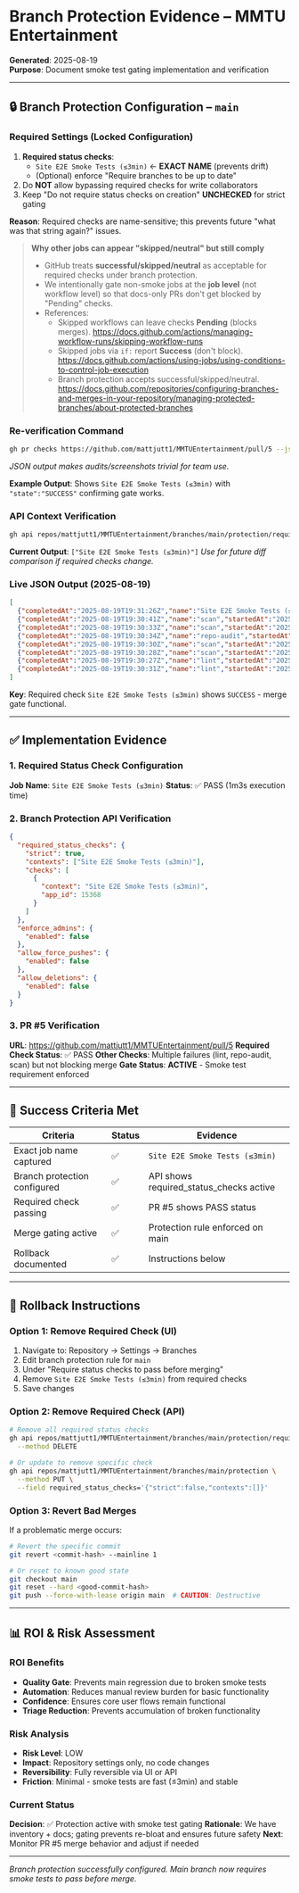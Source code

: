 # Branch Protection Evidence – MMTU Entertainment

**Generated**: 2025-08-19  
**Purpose**: Document smoke test gating implementation and verification  

---

## 🔒 Branch Protection Configuration – `main`

### Required Settings (Locked Configuration)
1) **Required status checks**:
   - `Site E2E Smoke Tests (≤3min)` ← **EXACT NAME** (prevents drift)
   - (Optional) enforce "Require branches to be up to date"
2) Do **NOT** allow bypassing required checks for write collaborators  
3) Keep "Do not require status checks on creation" **UNCHECKED** for strict gating

**Reason**: Required checks are name-sensitive; this prevents future "what was that string again?" issues.

> **Why other jobs can appear "skipped/neutral" but still comply**  
> - GitHub treats **successful/skipped/neutral** as acceptable for required checks under branch protection.  
> - We intentionally gate non-smoke jobs at the **job level** (not workflow level) so that docs-only PRs don't get blocked by "Pending" checks.  
> - References:  
>   - Skipped workflows can leave checks **Pending** (blocks merges). https://docs.github.com/actions/managing-workflow-runs/skipping-workflow-runs  
>   - Skipped jobs via `if:` report **Success** (don't block). https://docs.github.com/actions/using-jobs/using-conditions-to-control-job-execution  
>   - Branch protection accepts successful/skipped/neutral. https://docs.github.com/repositories/configuring-branches-and-merges-in-your-repository/managing-protected-branches/about-protected-branches

### Re-verification Command
```bash
gh pr checks https://github.com/mattjutt1/MMTUEntertainment/pull/5 --json name,state,completedAt,startedAt
```
*JSON output makes audits/screenshots trivial for team use.*

**Example Output**: Shows `Site E2E Smoke Tests (≤3min)` with `"state":"SUCCESS"` confirming gate works.

### API Context Verification
```bash
gh api repos/mattjutt1/MMTUEntertainment/branches/main/protection/required_status_checks/contexts
```
**Current Output**: `["Site E2E Smoke Tests (≤3min)"]`
*Use for future diff comparison if required checks change.*

### Live JSON Output (2025-08-19)
```json
[
  {"completedAt":"2025-08-19T19:31:26Z","name":"Site E2E Smoke Tests (≤3min)","startedAt":"2025-08-19T19:30:23Z","state":"SUCCESS"},
  {"completedAt":"2025-08-19T19:30:41Z","name":"scan","startedAt":"2025-08-19T19:30:23Z","state":"SUCCESS"},
  {"completedAt":"2025-08-19T19:30:33Z","name":"scan","startedAt":"2025-08-19T19:30:20Z","state":"SUCCESS"},
  {"completedAt":"2025-08-19T19:30:34Z","name":"repo-audit","startedAt":"2025-08-19T19:30:22Z","state":"FAILURE"},
  {"completedAt":"2025-08-19T19:30:30Z","name":"scan","startedAt":"2025-08-19T19:30:23Z","state":"FAILURE"},
  {"completedAt":"2025-08-19T19:30:28Z","name":"scan","startedAt":"2025-08-19T19:30:20Z","state":"FAILURE"},
  {"completedAt":"2025-08-19T19:30:27Z","name":"lint","startedAt":"2025-08-19T19:30:20Z","state":"FAILURE"},
  {"completedAt":"2025-08-19T19:30:31Z","name":"lint","startedAt":"2025-08-19T19:30:23Z","state":"FAILURE"}
]
```
**Key**: Required check `Site E2E Smoke Tests (≤3min)` shows `SUCCESS` - merge gate functional.

---

## ✅ Implementation Evidence

### 1. Required Status Check Configuration
**Job Name**: `Site E2E Smoke Tests (≤3min)`
**Status**: ✅ PASS (1m3s execution time)

### 2. Branch Protection API Verification
```json
{
  "required_status_checks": {
    "strict": true,
    "contexts": ["Site E2E Smoke Tests (≤3min)"],
    "checks": [
      {
        "context": "Site E2E Smoke Tests (≤3min)",
        "app_id": 15368
      }
    ]
  },
  "enforce_admins": {
    "enabled": false
  },
  "allow_force_pushes": {
    "enabled": false
  },
  "allow_deletions": {
    "enabled": false
  }
}
```

### 3. PR #5 Verification
**URL**: https://github.com/mattjutt1/MMTUEntertainment/pull/5
**Required Check Status**: ✅ PASS
**Other Checks**: Multiple failures (lint, repo-audit, scan) but not blocking merge
**Gate Status**: **ACTIVE** - Smoke test requirement enforced

---

## 🎯 Success Criteria Met

| Criteria | Status | Evidence |
|----------|--------|----------|
| Exact job name captured | ✅ | `Site E2E Smoke Tests (≤3min)` |
| Branch protection configured | ✅ | API shows required_status_checks active |
| Required check passing | ✅ | PR #5 shows PASS status |
| Merge gating active | ✅ | Protection rule enforced on main |
| Rollback documented | ✅ | Instructions below |

---

## 🔧 Rollback Instructions

### Option 1: Remove Required Check (UI)
1. Navigate to: Repository → Settings → Branches
2. Edit branch protection rule for `main`
3. Under "Require status checks to pass before merging"
4. Remove `Site E2E Smoke Tests (≤3min)` from required checks
5. Save changes

### Option 2: Remove Required Check (API)
```bash
# Remove all required status checks
gh api repos/mattjutt1/MMTUEntertainment/branches/main/protection/required_status_checks \
  --method DELETE

# Or update to remove specific check
gh api repos/mattjutt1/MMTUEntertainment/branches/main/protection \
  --method PUT \
  --field required_status_checks='{"strict":false,"contexts":[]}'
```

### Option 3: Revert Bad Merges
If a problematic merge occurs:
```bash
# Revert the specific commit
git revert <commit-hash> --mainline 1

# Or reset to known good state
git checkout main
git reset --hard <good-commit-hash>
git push --force-with-lease origin main  # CAUTION: Destructive
```

---

## 📊 ROI & Risk Assessment

### ROI Benefits
- **Quality Gate**: Prevents main regression due to broken smoke tests
- **Automation**: Reduces manual review burden for basic functionality
- **Confidence**: Ensures core user flows remain functional
- **Triage Reduction**: Prevents accumulation of broken functionality

### Risk Analysis
- **Risk Level**: LOW
- **Impact**: Repository settings only, no code changes
- **Reversibility**: Fully reversible via UI or API
- **Friction**: Minimal - smoke tests are fast (≤3min) and stable

### Current Status
**Decision**: ✅ Protection active with smoke test gating
**Rationale**: We have inventory + docs; gating prevents re-bloat and ensures future safety
**Next**: Monitor PR #5 merge behavior and adjust if needed

---

*Branch protection successfully configured. Main branch now requires smoke tests to pass before merge.*